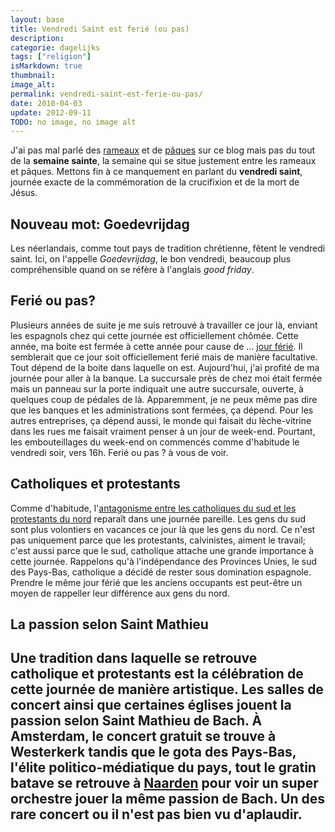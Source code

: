 ```yaml
---
layout: base
title: Vendredi Saint est ferié (ou pas)
description: 
categorie: dagelijks
tags: ["religion"]
isMarkdown: true
thumbnail: 
image_alt: 
permalink: vendredi-saint-est-ferie-ou-pas/
date: 2010-04-03
update: 2012-09-11
TODO: no image, no image alt
---
```




J'ai pas mal parlé des [rameaux](/les-rameaux) et de [pâques](/bonne-fete-pascales) sur ce blog mais pas du tout de la **semaine sainte**, la semaine qui se situe justement entre les rameaux et pâques. Mettons fin à ce manquement en parlant du **vendredi saint**, journée exacte de la commémoration de la crucifixion et de la mort de Jésus.

## Nouveau mot: Goedevrijdag 
Les néerlandais, comme tout pays de tradition chrétienne, fêtent le vendredi saint. Ici, on l'appelle *Goedevrijdag*, le bon vendredi, beaucoup plus compréhensible quand on se réfère à l'anglais *good friday*.

## Ferié ou pas?
Plusieurs années de suite je me suis retrouvé à travailler ce jour là, enviant les espagnols chez qui cette journée est officiellement chômée. Cette année, ma boite est fermée à cette année pour cause de ... [jour férié](http://ripe.net/info/ncc/public-holidays.html). Il semblerait que ce jour soit officiellement ferié mais de manière facultative. Tout  dépend de la boite dans laquelle on est. Aujourd'hui, j'ai profité de ma journée pour aller à la banque. La succursale près de chez moi était fermée mais un panneau sur la porte indiquait une autre succursale, ouverte, à quelques coup de pédales de là. Apparemment, je ne peux même pas dire que les banques et les administrations sont fermées, ça dépend. Pour les autres entreprises, ça dépend aussi, le monde qui faisait du lèche-vitrine dans les rues me faisait vraiment penser à un jour de week-end. Pourtant, les embouteillages du week-end on commencés comme d'habitude le vendredi soir, vers 16h. Ferié ou pas ? à vous de voir.

## Catholiques et protestants
Comme d'habitude, l'[antagonisme entre les catholiques du sud et les protestants du nord](/catholiques-et-protestants) reparaît dans une journée pareille. Les gens du sud sont plus volontiers en vacances ce jour là que les gens du nord. Ce n'est pas uniquement parce que les protestants, calvinistes, aiment le travail; c'est aussi parce que le sud, catholique attache une grande importance à cette journée. Rappelons qu'à l'indépendance des Provinces Unies, le sud des Pays-Bas, catholique a décidé de rester sous domination espagnole. Prendre le même jour férié que les anciens occupants est peut-être un moyen de rappeller leur différence aux gens du nord.

## La passion selon Saint Mathieu
Une tradition dans laquelle se retrouve catholique et protestants est la célébration de cette journée de manière artistique. Les salles de concert ainsi que certaines églises jouent la passion selon Saint Mathieu de Bach. À Amsterdam, le concert gratuit se trouve à Westerkerk tandis que le gota des Pays-Bas, l'élite politico-médiatique du pays, tout le gratin batave se retrouve à [Naarden](/naarden-c-etait-dimanche) pour voir un super orchestre jouer la même passion de Bach. Un des rare concert ou il n'est pas bien vu d'aplaudir.
---